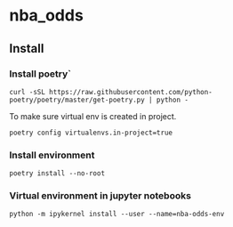 # nba_odds


## Install

### Install poetry`

```
curl -sSL https://raw.githubusercontent.com/python-poetry/poetry/master/get-poetry.py | python -
```

To make sure virtual env is created in project. 

```
poetry config virtualenvs.in-project=true
```

### Install environment 

```
poetry install --no-root
```

### Virtual environment in jupyter notebooks 

```
python -m ipykernel install --user --name=nba-odds-env
```
